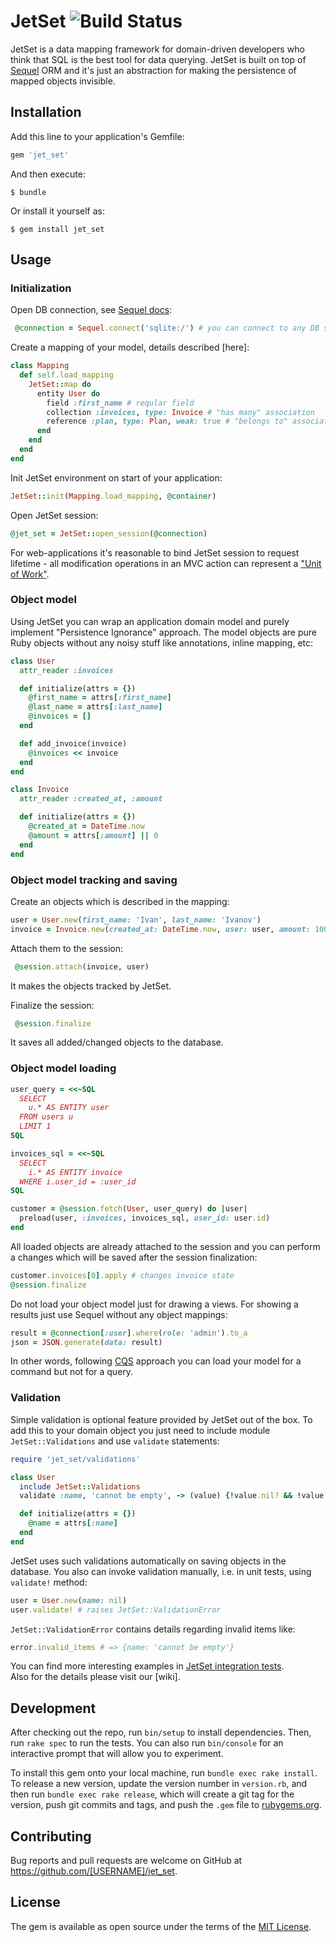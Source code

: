 # JetSet ![Build Status](https://travis-ci.org/cylon-v/jet_set.svg?branch=master)

JetSet is a data mapping framework for domain-driven developers who think that SQL is the best tool for data querying.
JetSet is built on top of [Sequel](https://github.com/jeremyevans/sequel) ORM and it's just an abstraction for making 
the persistence of mapped objects invisible.  

## Installation

Add this line to your application's Gemfile:

```ruby
gem 'jet_set'
```

And then execute:

    $ bundle

Or install it yourself as:

    $ gem install jet_set

## Usage

### Initialization
Open DB connection, see [Sequel docs](https://sequel.jeremyevans.net/rdoc/files/doc/opening_databases_rdoc.html):
```ruby
 @connection = Sequel.connect('sqlite:/') # you can connect to any DB supported by Sequel
```

Create a mapping of your model, details described [here]:
```ruby
class Mapping
  def self.load_mapping
    JetSet::map do
      entity User do
        field :first_name # reqular field
        collection :invoices, type: Invoice # "has many" association
        reference :plan, type: Plan, weak: true # "belongs to" association
      end
    end
  end
end
```

Init JetSet environment on start of your application:
```ruby
JetSet::init(Mapping.load_mapping, @container)
```

Open JetSet session:
```ruby
@jet_set = JetSet::open_session(@connection)
```
For web-applications it's reasonable to bind JetSet session to request lifetime - 
all modification operations in an MVC action can represent a ["Unit of Work"](https://martinfowler.com/eaaCatalog/unitOfWork.html).

### Object model
Using JetSet you can wrap an application domain model and purely implement "Persistence Ignorance" approach. 
The model objects are pure Ruby objects without any noisy stuff like annotations, inline mapping, etc:
```ruby
class User
  attr_reader :invoices

  def initialize(attrs = {})
    @first_name = attrs[:first_name]
    @last_name = attrs[:last_name]
    @invoices = []
  end

  def add_invoice(invoice)
    @invoices << invoice
  end
end

class Invoice
  attr_reader :created_at, :amount

  def initialize(attrs = {})
    @created_at = DateTime.now
    @amount = attrs[:amount] || 0
  end
end
```

### Object model tracking and saving
Create an objects which is described in the mapping:
```ruby
user = User.new(first_name: 'Ivan', last_name: 'Ivanov')
invoice = Invoice.new(created_at: DateTime.now, user: user, amount: 100.0)
```

Attach them to the session:
```ruby
 @session.attach(invoice, user)
```
It makes the objects tracked by JetSet.

Finalize the session:
```ruby
 @session.finalize
```
It saves all added/changed objects to the database.

### Object model loading

```ruby
user_query = <<~SQL
  SELECT
    u.* AS ENTITY user
  FROM users u
  LIMIT 1
SQL

invoices_sql = <<~SQL
  SELECT
    i.* AS ENTITY invoice
  WHERE i.user_id = :user_id
SQL

customer = @session.fetch(User, user_query) do |user|
  preload(user, :invoices, invoices_sql, user_id: user.id)
end
```
All loaded objects are already attached to the session and you can perform a changes which will be saved after the session finalization:

```ruby
customer.invoices[0].apply # changes invoice state
@session.finalize
```

Do not load your object model just for drawing a views. For showing a results just use Sequel without any object mappings:
```ruby
result = @connection[:user].where(role: 'admin').to_a
json = JSON.generate(data: result)
```   
In other words, following [CQS](https://en.wikipedia.org/wiki/Command%E2%80%93query_separation) approach you can 
load your model for a command but not for a query.

### Validation
Simple validation is optional feature provided by JetSet out of the box. To add this to your domain object you just need
to include module `JetSet::Validations` and use `validate` statements:

```ruby
require 'jet_set/validations'

class User
  include JetSet::Validations
  validate :name, 'cannot be empty', -> (value) {!value.nil? && !value.empty?}

  def initialize(attrs = {})
    @name = attrs[:name]
  end
end
```
JetSet uses such validations automatically on saving objects in the database. You also can invoke validation manually,
i.e. in unit tests, using `validate!` method:

```ruby
user = User.new(name: nil)
user.validate! # raises JetSet::ValidationError
```

`JetSet::ValidationError` contains details regarding invalid items like:

```ruby
error.invalid_items # => {name: 'cannot be empty'}
```

You can find more interesting examples in [JetSet integration tests](https://github.com/cylon-v/jet_set/tree/master/spec/integration).        
Also for the details please visit our [wiki].

## Development

After checking out the repo, run `bin/setup` to install dependencies. Then, run `rake spec` to run the tests. You can also run `bin/console` for an interactive prompt that will allow you to experiment.

To install this gem onto your local machine, run `bundle exec rake install`. To release a new version, update the version number in `version.rb`, and then run `bundle exec rake release`, which will create a git tag for the version, push git commits and tags, and push the `.gem` file to [rubygems.org](https://rubygems.org).

## Contributing

Bug reports and pull requests are welcome on GitHub at https://github.com/[USERNAME]/jet_set.

## License

The gem is available as open source under the terms of the [MIT License](http://opensource.org/licenses/MIT).
